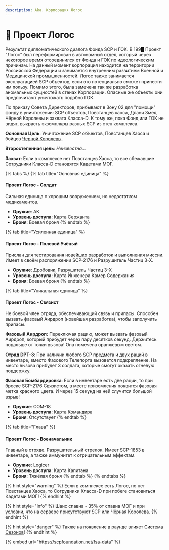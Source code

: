 ```yaml
---
description: Aka. Корпорация Логос
---
```


# 👤 Проект Логос

Результат дипломатического диалога Фонда SCP и ГОК. В 199█ Проект "Логос" был переформирован в автономный отдел, который через некоторое время отсоединился от Фонда и ГОК по идеологическим причинам. На данный момент корпорация находится на территории Российской Федерации и занимается внутренним развитием Военной и Медицинской промышленностей. Логос также занимается эксплуатацией SCP объектов, если это потенциально сможет принести им пользу. Помимо этого, была замечена так же разработка аномальных сущностей в стенах Корпорации. Опасные же объекты они предпочитают уничтожать подобно ГОК.

По приказу Совета Директоров, прибывают в Зону 02 для "помощи" фонду в уничтожении: SCP объектов, Повстанцев хаоса, Длани Змея, Чёрной Королевы и захвата Класса-D. К тому же, пока Фонд или ГОК не видят, выкрасть экземпляры разных SCP из стен комплекса.

**Основная Цель**: Уничтожение SCP объектов, Повстанцев Хаоса и бойцов [Черной Королевы](black-queen.md).

**Второстепенная цель**: _Неизвестна…_

**Захват**: Если в комплексе нет Повстанцев Хаоса, то все сбежавшие Сотрудники Класса-D становятся Кадетами МОГ.

{% tabs %}
{% tab title="Основная единица" %}
#### Проект Логос - Солдат

Сильная единица с хорошим вооружением, но недостатком медикаментов.

* **Оружие**: AK
* **Уровень доступа**: Карта Сержанта
* **Броня**: Боевая броня
{% endtab %}

{% tab title="Усиленная единица" %}
#### Проект Логос - Полевой Учёный

Прислан для тестирования новейших разработок и выполнения миссии. Имеет в своём распоряжении SCP-2176 и Разрушитель Частиц 3-Х.

* **Оружие**: Дробовик, Разрушитель Частиц 3-Х
* **Уровень доступа**: Карта Инженера Камер Содержания
* **Броня**: Боевая броня
{% endtab %}

{% tab title="Уникальная единица" %}
#### Проект Логос - Связист

Не боевой член отряда, обеспечивающий связь и припасы. Способен вызвать фазовый Аирдроп (новейшая разработка), чтобы заполучить припасы.

**Фазовый Аирдроп:** Переключая рацию, может вызвать фазовый Аирдроп, который прибудет через пару десятков секунд. Держитесь подальше от точки вызова! Она помечена оранжевым светом.

**Отряд DPT-3**: При наличии любого SCP предмета и двух раций в инвентаре, вместо Фазового Телепорта вызовется подкрепление. На место вызова прибудет 3 солдата, которые смогут оказать огневую поддержку.

**Фазовая Бомбардировка**: Если в инвентаре есть две рации, то при броске SCP-2176 Связистом, в месте приземления появится фазовая метка красного цвета. И через 15 секунд на ней случится большой взрыв!

* **Оружие**: COM-18
* **Уровень доступа**: Карта Командира
* **Броня**: Отсутствует
{% endtab %}

{% tab title="Глава" %}
#### Проект Логос - Военачальник

Главный в отряде. Разрушительный стрелок. Имеет SCP-1853 в инвентаре, а также иммунитет к отрицательным эффектам.

* **Оружие**: Logicer
* **Уровень доступа**: Карта Капитана
* **Броня**: Тяжёлая броня
{% endtab %}
{% endtabs %}

{% hint style="warning" %}
Если в комплексе есть Логос, но нет Повстанцев Хаоса, то Сотрудники Класса-D при побеге становиться Кадетами МОГ!
{% endhint %}

{% hint style="info" %}
Шанс спавна - 35% от спавна МОГ и при условии, что на сервере присутствуют SCP или Чёрная Королева.
{% endhint %}

{% hint style="danger" %}
Также на появление в раунде влияет [Система Сезонов](../../server-systems/seasons-system/)!
{% endhint %}

{% embed url="https://scpfoundation.net/fsa-data" %}
